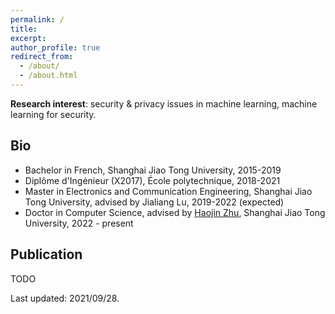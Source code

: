 ```yaml
---
permalink: /
title: 
excerpt: 
author_profile: true
redirect_from: 
  - /about/
  - /about.html
---
```


**Research interest**: security & privacy issues in machine learning, machine learning for security.

Bio
------
* Bachelor in French, Shanghai Jiao Tong University, 2015-2019
* Diplôme d'Ingénieur (X2017), École polytechnique, 2018-2021
* Master in Electronics and Communication Engineering, Shanghai Jiao Tong University, advised by Jialiang Lu, 2019-2022 (expected)
* Doctor in Computer Science, advised by [Haojin Zhu](https://nsec.sjtu.edu.cn/~hjzhu/), Shanghai Jiao Tong University, 2022 - present


Publication
------
TODO

Last updated: 2021/09/28.